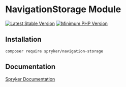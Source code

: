 # NavigationStorage Module
[![Latest Stable Version](https://poser.pugx.org/spryker/navigation-storage/v/stable.svg)](https://packagist.org/packages/spryker/navigation-storage)
[![Minimum PHP Version](https://img.shields.io/badge/php-%3E%3D%208.2-8892BF.svg)](https://php.net/)

## Installation

```
composer require spryker/navigation-storage
```

## Documentation

[Spryker Documentation](https://spryker.github.io)
